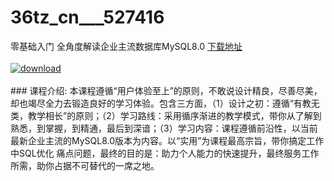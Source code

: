 # 36tz_cn___527416
零基础入门 全角度解读企业主流数据库MySQL8.0
[下载地址](http://www.36tz.cn/article/527416 "下载地址")
<br/></br>[![download](http://36tz.cn/muke_img/2019_09_2-107-300x188.png "下载地址")](http://www.36tz.cn/article/527416 "下载地址")
<br/></br>### 课程介绍:
本课程遵循“用户体验至上”的原则，不敢说设计精良，尽善尽美，却也竭尽全力去锻造良好的学习体验。包含三方面，（1）设计之初：遵循“有教无类，教学相长”的原则；（2）学习路线：采用循序渐进的教学模式，带你从了解到熟悉，到掌握，到精通，最后到深谙；（3）学习内容：课程遵循前沿性，以当前最新企业主流的MySQL8.0版本为内容。以“实用”为课程最高宗旨，带你搞定工作中SQL优化 痛点问题，最终的目的是：助力个人能力的快速提升，最终服务工作所需，助你占据不可替代的一席之地。


